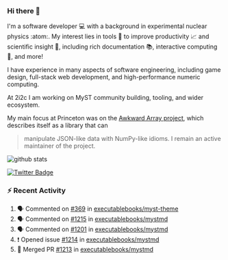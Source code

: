 ### Hi there 👋 

I'm a software developer 💻 with a background in experimental nuclear physics :atom:. My interest lies in tools :wrench: to improve productivity :chart_with_upwards_trend: and scientific insight :telescope:, including rich documentation 📚, interactive computing 🧮, and more! 

I have experience in many aspects of software engineering, including game design, full-stack web development, and high-performance numeric computing. 

At 2i2c I am working on MyST community building, tooling, and wider ecosystem. 

My main focus at Princeton was on the [Awkward Array project](awkward-array.org/), which describes itself as a library that can 
> manipulate JSON-like data with NumPy-like idioms. I remain an active maintainer of the project. 

![github stats](https://github-readme-stats.vercel.app/api?username=agoose77&show_icons=true&hide_rank=true&hide_title=true&bg_color=30,e76445,904e95&text_color=efe3ec&icon_color=efe3ec)
<!--
**agoose77/agoose77** is a ✨ _special_ ✨ repository because its `README.md` (this file) appears on your GitHub profile.

Here are some ideas to get you started:

- 🔭 I’m currently working on ...
- 🌱 I’m currently learning ...
- 👯 I’m looking to collaborate on ...
- 🤔 I’m looking for help with ...
- 💬 Ask me about ...
- 📫 How to reach me: ...
- 😄 Pronouns: ...
- ⚡ Fun fact: ...
-->

[![Twitter Badge](https://img.shields.io/twitter/follow/agoose77?style=flat-square&logo=Twitter&logoColor=white&color=cornflowerblue)](https://twitter.com/agoose77)

### :zap: Recent Activity

<!--START_SECTION:activity-->
1. 🗣 Commented on [#369](https://github.com/executablebooks/myst-theme/pull/369#issuecomment-2122075172) in [executablebooks/myst-theme](https://github.com/executablebooks/myst-theme)
2. 🗣 Commented on [#1215](https://github.com/executablebooks/mystmd/pull/1215#issuecomment-2118867960) in [executablebooks/mystmd](https://github.com/executablebooks/mystmd)
3. 🗣 Commented on [#1201](https://github.com/executablebooks/mystmd/pull/1201#issuecomment-2117840102) in [executablebooks/mystmd](https://github.com/executablebooks/mystmd)
4. ❗ Opened issue [#1214](https://github.com/executablebooks/mystmd/issues/1214) in [executablebooks/mystmd](https://github.com/executablebooks/mystmd)
5. 🎉 Merged PR [#1213](https://github.com/executablebooks/mystmd/pull/1213) in [executablebooks/mystmd](https://github.com/executablebooks/mystmd)
<!--END_SECTION:activity-->

